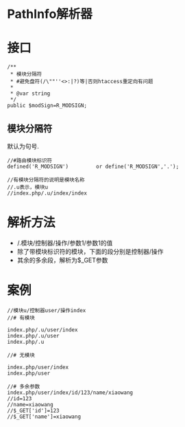 
# PathInfo解析器

# 接口

```
/**
 * 模块分隔符
 * #避免盘符(/\""''<>:|?)等|否则htaccess重定向有问题
 *
 * @var string
 */
public $modSign=R_MODSIGN;
```

## 模块分隔符

默认为句号.

```
//#路由模块标识符
defined('R_MODSIGN')  		 or define('R_MODSIGN','.');

//有模块分隔符的说明是模块名称
//.u表示，模块u
//index.php/.u/index/index
```

# 解析方法

- /.模块/控制器/操作/参数1/参数1的值
- 除了带模块标识符的模块，下面的段分别是控制器/操作
- 其余的多余段，解析为$_GET参数

# 案例

```
//模块u/控制器user/操作index
//# 有模块

index.php/.u/user/index
index.php/.u/user
index.php/.u

//# 无模块

index.php/user/index
index.php/user

//# 多余参数
index.php/user/index/id/123/name/xiaowang
//id=123
//name=xiaowang
//$_GET['id']=123
//$_GET['name']=xiaowang

```
